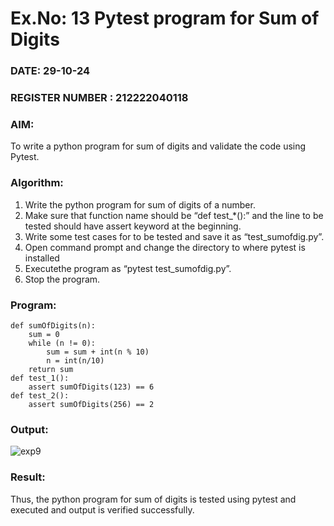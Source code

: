 # Ex.No: 13  Pytest program for Sum of Digits 

### DATE: 29-10-24                                                                           
### REGISTER NUMBER : 212222040118
### AIM: 
To write a python program for sum of digits and validate the code using Pytest. 
### Algorithm:

1. Write the python program for sum of digits of a number. 
2. Make sure that function name should be “def test_*():” and the line to be tested 
should have assert keyword at the beginning. 
3. Write some test cases for to be tested and save it as “test_sumofdig.py”. 
4. Open command prompt and change the directory to where pytest is installed
5. Executethe program as “pytest test_sumofdig.py”. 
6. Stop the program.

### Program:

```
def sumOfDigits(n): 
    sum = 0 
    while (n != 0): 
        sum = sum + int(n % 10) 
        n = int(n/10) 
    return sum 
def test_1(): 
    assert sumOfDigits(123) == 6 
def test_2(): 
    assert sumOfDigits(256) == 2

```

### Output:


![exp9](https://github.com/user-attachments/assets/368b4951-06e9-4b29-a7db-6cffb08fbea0)


### Result:
Thus, the python program for sum of digits is tested using pytest and executed and output is verified successfully.


